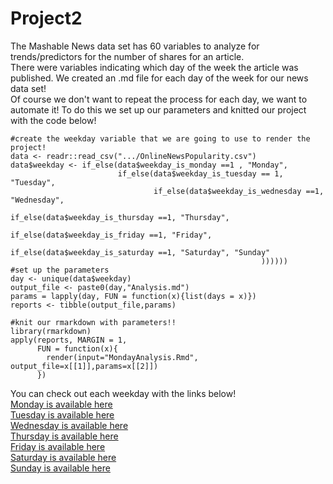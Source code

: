 # Project2
The Mashable News data set has 60 variables to analyze for trends/predictors for the number of shares for an article.    
There were variables indicating which day of the week the article was published. We created an .md file for each day of the week for our news data set!  
Of course we don't want to repeat the process for each day, we want to automate it!
To do this we set up our parameters and knitted our project with the code below!

```{r setpar}    
#create the weekday variable that we are going to use to render the project!    
data <- readr::read_csv(".../OnlineNewsPopularity.csv")    
data$weekday <- if_else(data$weekday_is_monday ==1 , "Monday",    
                        if_else(data$weekday_is_tuesday == 1, "Tuesday",    
                                if_else(data$weekday_is_wednesday ==1, "Wednesday",    
                                        if_else(data$weekday_is_thursday ==1, "Thursday",    
                                                if_else(data$weekday_is_friday ==1, "Friday",    
                                                        if_else(data$weekday_is_saturday ==1, "Saturday", "Sunday"    
                                                        ))))))    
#set up the parameters    
day <- unique(data$weekday)    
output_file <- paste0(day,"Analysis.md")    
params = lapply(day, FUN = function(x){list(days = x)})    
reports <- tibble(output_file,params)    

#knit our rmarkdown with parameters!!    
library(rmarkdown)    
apply(reports, MARGIN = 1,    
      FUN = function(x){    
        render(input="MondayAnalysis.Rmd", output_file=x[[1]],params=x[[2]])    
      })    
```    


You can check out each weekday with the links below!    
[Monday is available here](MondayAnalysis.md)    
[Tuesday is available here](TuesdayAnalysis.md)    
[Wednesday is available here](WednesdayAnalysis.md)    
[Thursday is available here](ThursdayAnalysis.md)    
[Friday is available here](FridayAnalysis.md)    
[Saturday is available here](SaturdayAnalysis.md)    
[Sunday is available here](SundayAnalysis.md)    
